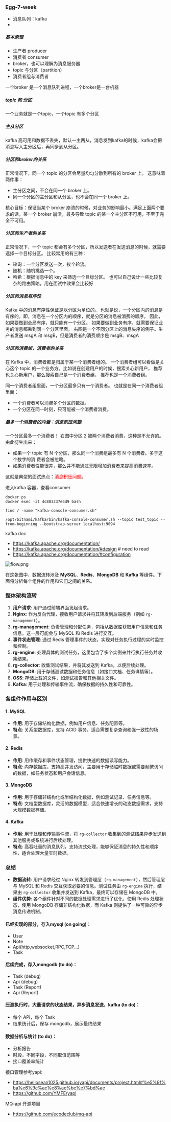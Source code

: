 ### Egg-7-week

- 消息队列：kafka
-

##### 基本原理

- 生产者 producer
- 消费者 consumer
- broker，也可以理解为消息服务器
- topic 与分区（partition）
- 消费者组与消费者

一个broker 是一个消息队列进程，一个broker是一台机器

##### topic 和 分区

一个业务就是一个topic，一个topic 有多个分区

##### 主从分区

kafka 高可用和数据不丢失，默认一主两从，消息发到kafka的时候，kafka会把消息写入主分区后，再同步到从分区。

##### 分区和broker的关系

正常情况下，同一个 topic 的分区会尽量均匀分散到所有的 broker 上。
这意味着两件事：

- 主分区之间，不会在同一个 broker 上。
- 同一个分区的主分区和从分区，也不会在同一个 broker 上。

核心目标：保证当某个 broker 崩溃的时候，对业务的影响最小。满足上面两个要求的话，某一个 broker 崩溃，最多导致 topic
的某一个主分区不可用，不至于完全不可用。

##### 分区和生产者的关系

正常情况下，一个 topic 都会有多个分区，所以发送者在发送消息的时候，就需要选择一个目标分区。
比较常用的有三种：

- 轮询：一个分区发送一次，挨个轮流。
- 随机：随机挑选一个。
- 哈希：根据消息中的 key 来筛选一个目标分区。
  也可以自己设计一些比较复杂的路由策略，用在面试中效果会比较好

##### 分区和消息有序性

Kafka 中的消息有序性保证是以分区为单位的。 也就是说，一个分区内的消息是有序的。即，消息在一个分区内的顺序，就是分区的消息被消费的顺序。
因此，如果要做到全局有序，就只能有一个分区。
如果要做到业务有序，就需要保证业务的消息都丢到同一个分区里面。
右图是一个不同分区上的消息失序的例子。生产者发送 msgA 和 msgB，但是消费者的消费顺序是 msgB、msgA

##### 分区和消费组，消费者的关系

在 Kafka 中，消费者都是归属于某一个消费者组的。
一个消费者组可以看做是关心这个 topic 的一个业务方。比如说在创建用户的时候，搜索关心新用户， 推荐也关心新用户，那么搜索自己是一个消费者组，
推荐也是一个消费者组。

同一个消费者组里面，一个分区最多只有一个消费者。
也就是在同一个消费者组里面：

- 一个消费者可以消费多个分区的数据。
- 一个分区在同一时刻，只可能被一个消费者消费。

##### 最多一个消费者的内涵：消息积压问题

一个分区最多一个消费者！
右图中分区 2 被两个消费者消费，这种是不允许的。
由此衍生出来：

- 如果一个 topic 有 N 个分区，那么同一个消费组最多有 N 个消费者。多于这个数字的消
  费者会被忽略。
- 如果消费者性能很差，那么并不能通过无限增加消费者来提高消费速率。

这就是典型的面试热点：<font color=red>消息积压问题</font>。

进入kafka 容器，查看consumer

```shell
docker ps
docker exec -it 4c803237e6d9 bash

find / -name "kafka-console-consumer.sh"

/opt/bitnami/kafka/bin/kafka-console-consumer.sh --topic test_topic --from-beginning --bootstrap-server localhost:9094
````

kafka doc

- https://kafka.apache.org/documentation/
- https://kafka.apache.org/documentation/#design # need to read
- https://kafka.apache.org/documentation/#configuration

![flow.png](flow.png)

在这张图中，数据流转涉及 **MySQL**、**Redis**、**MongoDB** 和 **Kafka** 等组件。下面将分析每个组件的作用和它们之间的关系。

### 整体架构流转

1. **用户请求**: 用户通过前端界面发起请求。
2. **Nginx**: 作为反向代理，接收用户请求并将其转发到后端服务（例如 `rg-management`）。
3. **rg-management**: 负责管理和分配任务，包括从数据库获取用户信息和任务信息。这一层可能会与 MySQL 和 Redis 进行交互。
4. **事件状态管理**: 通过 Redis 管理事件的状态，实现对任务执行过程的实时监控和控制。
5. **rg-engine**: 处理具体的测试任务，这里包含了多个实例来并行执行任务并收集结果。
6. **rg-collector**: 收集测试结果，并将其发送到 Kafka，以便后续处理。
7. **MongoDB**: 用于存储测试数据和任务信息（如接口文档、任务详情等）。
8. **OSS**: 存储上载的文件，如测试报告和其他相关文件。
9. **Kafka**: 用于处理和传输事件流，确保数据的持久性和可靠性。

### 各组件作用与区别

#### 1. MySQL

- **作用**: 用于存储结构化数据，例如用户信息、任务配置等。
- **特点**: 关系型数据库，支持 ACID 事务，适合需要复杂查询和强一致性的场景。

#### 2. Redis

- **作用**: 用作缓存和事件状态管理，提供快速的数据读写能力。
- **特点**: 内存数据库，支持高并发访问，主要用于存储临时数据或需要频繁访问的数据，如任务状态和用户会话信息。

#### 3. MongoDB

- **作用**: 用于存储非结构化或半结构化数据，例如测试记录、任务信息等。
- **特点**: 文档型数据库，灵活的数据模型，适合快速增长的动态数据需求，支持大规模数据存储。

#### 4. Kafka

- **作用**: 用于处理和传输事件流，将 `rg-collector` 收集到的测试结果异步发送到其他服务或系统进行后续处理。
- **特点**: 高吞吐量的消息队列，支持流式处理，能够保证消息的持久性和顺序性，适合处理大量实时数据。

### 总结

- **数据流转**: 用户请求经过 Nginx 转发到管理层（`rg-management`），然后管理层与 MySQL 和 Redis
  交互获取必要的信息。测试任务由 `rg-engine` 执行，结果由 `rg-collector` 收集并发送到 Kafka，最终可以存储在 MongoDB 中。
- **组件优势**: 各个组件针对不同的数据处理需求进行了优化，使用 Redis 处理状态，使用 MongoDB 存储非结构化数据，而 Kafka
  则提供了一种可靠的异步消息传递机制。


#### 已经实现的部分，存入mysql (on going)：
- User
- Note
- Api(http,websocket,RPC,TCP...)
- Task

#### 后续完成，存入mongodb (to do)：
- Task (debug)
- Api (debug)
- Task (Report)
- Api (Report)

#### 压测执行时，大量请求的状态结果，异步消息发送，kafka (to do)：
- 每个 API，每个 Task
- 结果统计后，保存 mongodb，展示最终结果

#### 数据分析与统计 (to do)：
- 分析报告
- 时段，不同字段，不同取值范围等
- 接口覆盖率统计


接口管理参考yapi:
- https://hellosean1025.github.io/yapi/documents/project.html#%e5%9f%ba%e6%9c%ac%e8%ae%be%e7%bd%ae
- https://github.com/YMFE/yapi


MQ-api 开源项目
- https://github.com/ecodeclub/mq-api